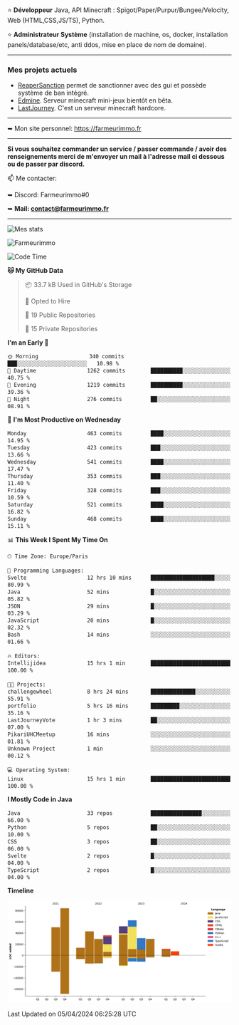 ⭐ **Développeur** Java, API Minecraft : Spigot/Paper/Purpur/Bungee/Velocity, Web (HTML,CSS,JS/TS), Python.

⭐ **Administrateur Système** (installation de machine, os, docker, installation panels/database/etc, anti ddos, mise en place de nom de domaine).

---

### Mes projets actuels
- [ReaperSanction](https://www.spigotmc.org/resources/reapersanction.89580/) permet de sanctionner avec des gui et possède système de ban intégré.
- [Edmine](https://edmine.net). Serveur minecraft mini-jeux bientôt en bêta.
- [LastJourney](https://lastjourney.fr). C'est un serveur minecraft hardcore.

---

➥ Mon site personnel: https://farmeurimmo.fr

---

**Si vous souhaitez commander un service / passer commande / avoir des renseignements merci de m'envoyer un mail à l'adresse mail ci dessous ou de passer par discord.**

📫 Me contacter:
 
   ➥ Discord: Farmeurimmo#0
   
   ➥ **Mail: contact@farmeurimmo.fr**

---

![Mes stats](https://github-readme-stats.farmeurimmo.fr/api?username=Farmeurimmo&count_private=true&show_icons=true&theme=radical)

<img src="https://komarev.com/ghpvc/?username=Farmeurimmo" alt="Farmeurimmo" />

<!--START_SECTION:waka-->
![Code Time](http://img.shields.io/badge/Code%20Time-1%2C274%20hrs%2034%20mins-blue)

**🐱 My GitHub Data** 

> 📦 33.7 kB Used in GitHub's Storage 
 > 
> 💼 Opted to Hire
 > 
> 📜 19 Public Repositories 
 > 
> 🔑 15 Private Repositories 
 > 
**I'm an Early 🐤** 

```text
🌞 Morning                340 commits         ███░░░░░░░░░░░░░░░░░░░░░░   10.98 % 
🌆 Daytime                1262 commits        ██████████░░░░░░░░░░░░░░░   40.75 % 
🌃 Evening                1219 commits        ██████████░░░░░░░░░░░░░░░   39.36 % 
🌙 Night                  276 commits         ██░░░░░░░░░░░░░░░░░░░░░░░   08.91 % 
```
📅 **I'm Most Productive on Wednesday** 

```text
Monday                   463 commits         ████░░░░░░░░░░░░░░░░░░░░░   14.95 % 
Tuesday                  423 commits         ███░░░░░░░░░░░░░░░░░░░░░░   13.66 % 
Wednesday                541 commits         ████░░░░░░░░░░░░░░░░░░░░░   17.47 % 
Thursday                 353 commits         ███░░░░░░░░░░░░░░░░░░░░░░   11.40 % 
Friday                   328 commits         ███░░░░░░░░░░░░░░░░░░░░░░   10.59 % 
Saturday                 521 commits         ████░░░░░░░░░░░░░░░░░░░░░   16.82 % 
Sunday                   468 commits         ████░░░░░░░░░░░░░░░░░░░░░   15.11 % 
```


📊 **This Week I Spent My Time On** 

```text
🕑︎ Time Zone: Europe/Paris

💬 Programming Languages: 
Svelte                   12 hrs 10 mins      ████████████████████░░░░░   80.99 % 
Java                     52 mins             █░░░░░░░░░░░░░░░░░░░░░░░░   05.82 % 
JSON                     29 mins             █░░░░░░░░░░░░░░░░░░░░░░░░   03.29 % 
JavaScript               20 mins             █░░░░░░░░░░░░░░░░░░░░░░░░   02.32 % 
Bash                     14 mins             ░░░░░░░░░░░░░░░░░░░░░░░░░   01.66 % 

🔥 Editors: 
Intellijidea             15 hrs 1 min        █████████████████████████   100.00 % 

🐱‍💻 Projects: 
challengewheel           8 hrs 24 mins       ██████████████░░░░░░░░░░░   55.91 % 
portfolio                5 hrs 16 mins       █████████░░░░░░░░░░░░░░░░   35.16 % 
LastJourneyVote          1 hr 3 mins         ██░░░░░░░░░░░░░░░░░░░░░░░   07.00 % 
PikariUHCMeetup          16 mins             ░░░░░░░░░░░░░░░░░░░░░░░░░   01.81 % 
Unknown Project          1 min               ░░░░░░░░░░░░░░░░░░░░░░░░░   00.12 % 

💻 Operating System: 
Linux                    15 hrs 1 min        █████████████████████████   100.00 % 
```

**I Mostly Code in Java** 

```text
Java                     33 repos            ████████████████░░░░░░░░░   66.00 % 
Python                   5 repos             ██░░░░░░░░░░░░░░░░░░░░░░░   10.00 % 
CSS                      3 repos             ██░░░░░░░░░░░░░░░░░░░░░░░   06.00 % 
Svelte                   2 repos             █░░░░░░░░░░░░░░░░░░░░░░░░   04.00 % 
TypeScript               2 repos             █░░░░░░░░░░░░░░░░░░░░░░░░   04.00 % 
```



**Timeline**

![Lines of Code chart](https://raw.githubusercontent.com/Farmeurimmo/Farmeurimmo/main/assets/bar_graph.png)


 Last Updated on 05/04/2024 06:25:28 UTC
<!--END_SECTION:waka-->
